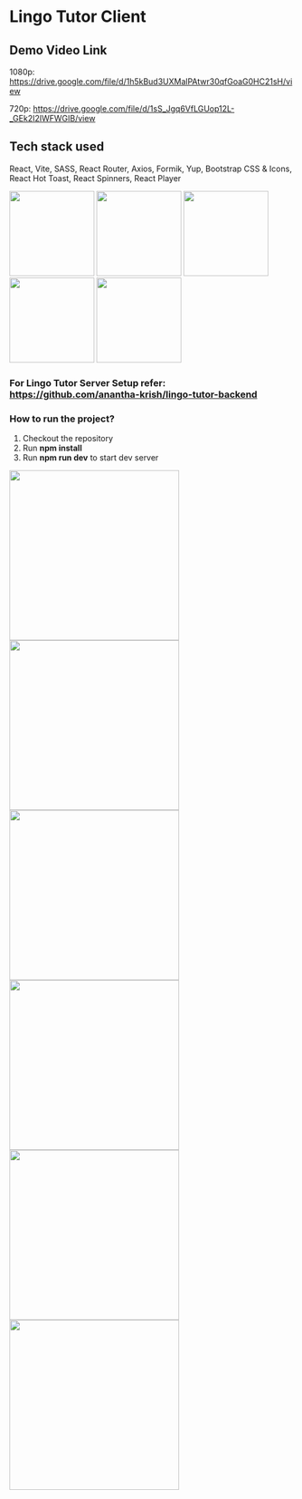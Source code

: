 # Lingo Tutor Client
## Demo Video Link

1080p: https://drive.google.com/file/d/1h5kBud3UXMalPAtwr30qfGoaG0HC21sH/view

720p: https://drive.google.com/file/d/1sS_Jgq6VfLGUop12L-_GEk2I2IWFWGIB/view

## Tech stack used
React, Vite, SASS, React Router, Axios, Formik, Yup, Bootstrap CSS &  Icons, React Hot Toast, React Spinners, React Player
<div/>
<img width="150" src="https://github.com/anantha-krish/lingo-tutor-frontend/assets/22259160/383d3a19-4b24-4992-95e3-280d061191ec"/>
<img width="150" src="https://github.com/anantha-krish/lingo-tutor-frontend/assets/22259160/df33c642-098c-4d70-b4d7-acaed3f2bf56"/>
<img width="150" src="https://github.com/anantha-krish/lingo-tutor-frontend/assets/22259160/dc6f9103-416a-4292-bbc9-62ff9c200392"/>
<img width="150" src="https://github.com/anantha-krish/lingo-tutor-frontend/assets/22259160/a778b867-957a-4297-aa3f-147a668bc55b"/>
<img width="150" src="https://github.com/anantha-krish/lingo-tutor-frontend/assets/22259160/e30894fc-42db-423c-b0ad-976215e65534"/>



### For Lingo Tutor Server Setup refer: https://github.com/anantha-krish/lingo-tutor-backend

### How to run the project?

<ol>
  <li>Checkout the repository</li>
  <li>Run <b>npm install</b></li>
  <li>Run <b>npm run dev</b> to start dev server</li>
</ol>

<img width="300" src="https://github.com/anantha-krish/lingo-tutor-frontend/assets/22259160/cfc79e97-fe3c-4bc7-8047-e475e7321ce7"/>
<img width="300" src="https://github.com/anantha-krish/lingo-tutor-frontend/assets/22259160/1a68e3cb-83e4-46f9-a0b8-a3de393e60d1"/>
<img width="300" src="https://github.com/anantha-krish/lingo-tutor-frontend/assets/22259160/fc00de34-378e-4b6d-b3f8-ac1596ce9fbd"/>
<img width="300" src="https://github.com/anantha-krish/lingo-tutor-frontend/assets/22259160/b35702a0-51a3-48fd-9d20-5bc9508ad14f"/>
<img width="300" src="https://github.com/anantha-krish/lingo-tutor-frontend/assets/22259160/0320d2e2-e5ba-434f-8768-b981f20e7f07"/>
<img width="300" src="https://github.com/anantha-krish/lingo-tutor-frontend/assets/22259160/ff6140f0-d860-4718-9575-01c55800f7ed"/>
